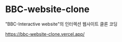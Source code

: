 # BBC-website-clone
"BBC-Interactive website"의 인터렉션 웹사이트 클론 코딩

https://bbc-website-clone.vercel.app/
